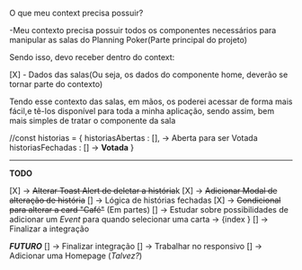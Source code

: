 O que meu context precisa possuir?

-Meu contexto precisa possuir todos os componentes necessários para manipular as salas do Planning Poker(Parte principal do projeto)

Sendo isso, devo receber dentro do context:

[X] - Dados das salas(Ou seja, os dados do componente home, deverão se tornar parte do contexto)

Tendo esse contexto das salas, em mãos, os poderei acessar de forma mais fácil,e tê-los disponível para toda a minha aplicação, sendo assim, bem mais simples de tratar o componente da sala

//const historias = {
historiasAbertas : [], -> Aberta para ser Votada
historiasFechadas : [] -> **Votada**
}
****
**TODO**

[X] -> ~~Alterar Toast Alert de deletar a história~~k
[X] -> ~~Adicionar Modal de alteração de história~~
[] -> Lógica de histórias fechadas
[X] -> ~~Condicional para alterar a card "Café"~~ (Em partes)
[] -> Estudar sobre possibilidades de adicionar um _Event_ para quando selecionar uma carta  -> {index }
[] -> Finalizar a integração

**_FUTURO_**
[] -> Finalizar integração
[] -> Trabalhar no responsivo
[] -> Adicionar uma Homepage (_Talvez?_)
